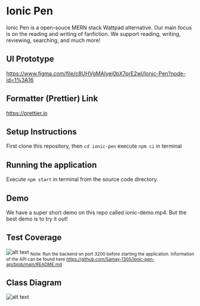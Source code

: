 # Ionic Pen
Ionic Pen is a open-souce MERN stack Wattpad alternative. Our main focus is on the reading and writing of fanfiction. We support reading, writing, reviewing, searching, and much more!


## UI Prototype
https://www.figma.com/file/c8UHVgMAIyej0bX7prE2wl/Ionic-Pen?node-id=1%3A16

## Formatter (Prettier) Link
https://prettier.io

## Setup Instructions
First clone this repository, then `cd ionic-pen`
execute `npm ci` in terminal<br>

## Running the application
Execute `npm start` in terminal from the source code directory.

## Demo
We have a super short demo on this repo called ionic-demo.mp4. But the best demo is to try it out!

## Test Coverage
![alt text](https://ionic-pen-public-assets.s3.amazonaws.com/Screenshot+2022-12-02+at+10.08.03+PM.png)
<sub> Note: Run the backend on port 3200 before starting the application. Information of the API can be found here https://github.com/Samay-1305/ionic-pen-api/blob/main/README.md</sub>

## Class Diagram
![alt text](https://ionic-pen-public-assets.s3.amazonaws.com/IonicPen-1.drawio.png)
